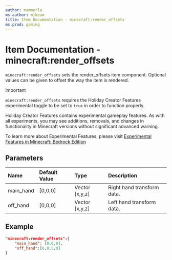 ```yaml
---
author: mammerla
ms.author: mikeam
title: Item Documentation - minecraft:render_offsets
ms.prod: gaming
---
```


# Item Documentation - minecraft:render_offsets

`minecraft:render_offsets` sets the render_offsets item component. Optional values can be given to offset the way the item is rendered.

>[!IMPORTANT]
> `minecraft:render_offsets` requires the Holiday Creator Features experimental toggle to be set to `true` in order to function properly.
>
>Holiday Creator Features contains experimental gameplay features. As with all experiments, you may see additions, removals, and changes in functionality in Minecraft versions without significant advanced warning.
>
>To learn more about Experimental Features, please visit [Experimental Features in Minecraft: Bedrock Edition](../../../../../Documents/ExperimentalFeaturesToggle.md)

## Parameters

|Name |Default Value  |Type  |Description  |
|:----------|:----------|:----------|:----------|
|main_hand|[0,0,0] |Vector [x,y,z]|Right hand transform data.|
|off_hand|[0,0,0] |Vector [x,y,z]|Left hand transform data.|

## Example

```json
"minecraft:render_offsets":{
    "main_hand": [0,0,0],
    "off_hand":[0,0.5,0]
}
```
